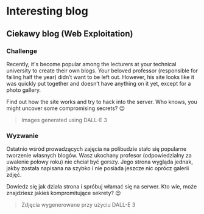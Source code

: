 # Interesting blog
## Ciekawy blog (Web Exploitation)

### Challenge
Recently, it's become popular among the lecturers at your technical university to create their own blogs. Your beloved professor (responsible for failing half the year) didn’t want to be left out. However, his site looks like it was quickly put together and doesn’t have anything on it yet, except for a photo gallery.

Find out how the site works and try to hack into the server. Who knows, you might uncover some compromising secrets? 😉

> Images generated using DALL-E 3

### Wyzwanie
Ostatnio wśród prowadzących zajęcia na polibudzie stało się popularne tworzenie własnych blogów. Wasz ukochany profesor (odpowiedzialny za uwalenie połowy roku) nie chciał być gorszy. Jego strona wygląda jednak, jakby została napisana na szybko i nie posiada jeszcze nic oprócz galerii zdjęć.

Dowiedz się jak działa strona i spróbuj włamać się na serwer. Kto wie, może znajdziesz jakieś kompromitujące sekrety? 😉

> Zdjęcia wygenerowane przy użyciu DALL-E 3